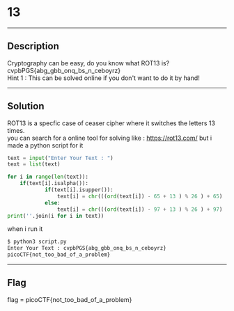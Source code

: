 # 13
---
## Description

Cryptography can be easy, do you know what ROT13 is? cvpbPGS{abg_gbb_onq_bs_n_ceboyrz}  
Hint 1 : This can be solved online if you don't want to do it by hand!

---
## Solution

ROT13 is a specfic case of ceaser cipher where it switches the letters 13 times.  
you can search for a online tool for solving like : https://rot13.com/ but i made a python script for it

```python
text = input("Enter Your Text : ")
text = list(text)

for i in range(len(text)):
    if(text[i].isalpha()):
            if(text[i].isupper()):
                text[i] = chr(((ord(text[i]) - 65 + 13 ) % 26 ) + 65)
            else:
                text[i] = chr(((ord(text[i]) - 97 + 13 ) % 26 ) + 97)
print(''.join(i for i in text))
```

when i run it

```bash
$ python3 script.py
Enter Your Text : cvpbPGS{abg_gbb_onq_bs_n_ceboyrz}
picoCTF{not_too_bad_of_a_problem}
```
---
## Flag

flag = picoCTF{not_too_bad_of_a_problem}

